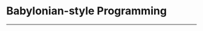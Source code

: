 <!-- markdown-config presentation=true -->

<link rel="stylesheet" type="text/css" href="../../../demos/tools-and-workflows/style.css"  />
<link rel="stylesheet" type="text/css" href="../../../src/client/lively.css"  />
<link rel="stylesheet" type="text/css" href="../../../templates/livelystyle.css"  />

<style>
  .centered {
    display: block; 
    margin-left: auto; 
    margin-right: auto;
  }

  .left {
    position: absolute;
    width: 40%;
    left: 20px;
    top: 150px;
  }

  .right {
    position: absolute;
    width: 50%;
    right: 10px;
    top: 150px;
  }


  .bottomLeft {
    width: 50%;
    position: absolute;
    bottom: 40px; 
    left: 20px;
  }
  
  .bottomRight {
    width: 50%;
    position: absolute;
    bottom: 40px; 
    right: 20px;
  }

  h2 {
    text-align: center;
  }

  
  a:visited.plain, a:link.plain {
    color: inherit;
    text-decoration: none;
  }

</style>

# Babylonian-style Programming



---
<!-- #TODO pull this up into presentation? -->
<script>
// poor men's slide master #Hack #TODO How to pull this better into lively-presentation?
var ctx = this;
(async () => {
  await lively.sleep(500)
  var presentation = lively.query(ctx, "lively-presentation")
  if (presentation && presentation.slides) {
    presentation.slides().forEach(ea => {
      var img = document.createElement("img")
      img.classList.add("logo")
      img.src="https://lively-kernel.org/lively4/lively4-seminars/PX2018/media/hpi_logo.png" 
      img.setAttribute("width", "50px")
      ea.appendChild(img)
      var div = document.createElement("div")
      div.classList.add("page-number")
      ea.appendChild(div)
    });
  } 
  return ""
})()
</script>